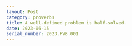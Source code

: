 ```yaml
---
layout: Post
category: proverbs
title: A well-defined problem is half-solved.
date: 2023-06-15
serial_number: 2023.PVB.001
---
```

